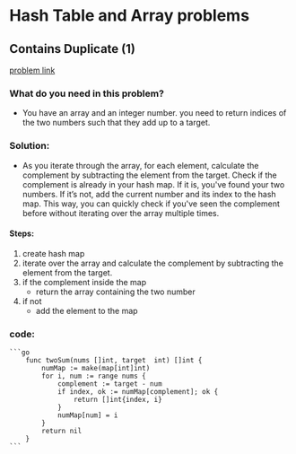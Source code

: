 # Hash Table and Array problems

## Contains Duplicate (1)
[problem link](https://leetcode.com/problems/two-sum/)

### What do you need in this problem?
* You have an array and an integer number. you need to return indices of the two numbers such that they add up to a target.

### Solution:
* As you iterate through the array, for each element, calculate the complement by subtracting the element from the target. Check if the complement is already in your hash map. If it is, you've found your two numbers. If it’s not, add the current number and its index to the hash map. This way, you can quickly check if you've seen the complement before without iterating over the array multiple times.
#### Steps:
1. create hash map
2. iterate over the array and calculate the complement by subtracting the element from the target.
3. if the complement inside the map
    * return the array containing the two number
4. if not 
    * add the element to the map


### code:

    ```go
        func twoSum(nums []int, target  int) []int {
	        numMap := make(map[int]int)
            for i, num := range nums {
                complement := target - num
                if index, ok := numMap[complement]; ok {
                    return []int{index, i}
                }
                numMap[num] = i
            }
            return nil
        }
    ```

